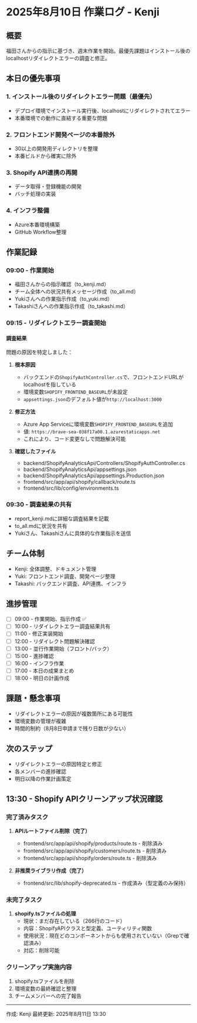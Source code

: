 # 2025年8月10日 作業ログ - Kenji

## 概要
福田さんからの指示に基づき、週末作業を開始。最優先課題はインストール後のlocalhostリダイレクトエラーの調査と修正。

## 本日の優先事項

### 1. インストール後のリダイレクトエラー問題（最優先）
- デプロイ環境でインストール実行後、localhostにリダイレクトされてエラー
- 本番環境での動作に直結する重要な問題

### 2. フロントエンド開発ページの本番除外
- 30以上の開発用ディレクトリを整理
- 本番ビルドから確実に除外

### 3. Shopify API連携の再開
- データ取得・登録機能の開発
- バッチ処理の実装

### 4. インフラ整備
- Azure本番環境構築
- GitHub Workflow整理

## 作業記録

### 09:00 - 作業開始
- 福田さんからの指示確認（to_kenji.md）
- チーム全体への状況共有メッセージ作成（to_all.md）
- Yukiさんへの作業指示作成（to_yuki.md）
- Takashiさんへの作業指示作成（to_takashi.md）

### 09:15 - リダイレクトエラー調査開始

#### 調査結果
問題の原因を特定しました：

1. **根本原因**
   - バックエンドの`ShopifyAuthController.cs`で、フロントエンドURLがlocalhostを指している
   - 環境変数`SHOPIFY_FRONTEND_BASEURL`が未設定
   - `appsettings.json`のデフォルト値が`http://localhost:3000`

2. **修正方法**
   - Azure App Serviceに環境変数`SHOPIFY_FRONTEND_BASEURL`を追加
   - 値: `https://brave-sea-038f17a00.1.azurestaticapps.net`
   - これにより、コード変更なしで問題解決可能

3. **確認したファイル**
   - backend/ShopifyAnalyticsApi/Controllers/ShopifyAuthController.cs
   - backend/ShopifyAnalyticsApi/appsettings.json
   - backend/ShopifyAnalyticsApi/appsettings.Production.json
   - frontend/src/app/api/shopify/callback/route.ts
   - frontend/src/lib/config/environments.ts

### 09:30 - 調査結果の共有
- report_kenji.mdに詳細な調査結果を記載
- to_all.mdに状況を共有
- Yukiさん、Takashiさんに具体的な作業指示を送信

## チーム体制
- Kenji: 全体調整、ドキュメント管理
- Yuki: フロントエンド調査、開発ページ整理
- Takashi: バックエンド調査、API連携、インフラ

## 進捗管理
- [ ] 09:00 - 作業開始、指示作成 ✅
- [ ] 10:00 - リダイレクトエラー調査結果共有
- [ ] 11:00 - 修正実装開始
- [ ] 12:00 - リダイレクト問題解決確認
- [ ] 13:00 - 並行作業開始（フロント/バック）
- [ ] 15:00 - 進捗確認
- [ ] 16:00 - インフラ作業
- [ ] 17:00 - 本日の成果まとめ
- [ ] 18:00 - 明日の計画作成

## 課題・懸念事項
- リダイレクトエラーの原因が複数箇所にある可能性
- 環境変数の管理が複雑
- 時間的制約（8月8日申請まで残り日数が少ない）

## 次のステップ
- リダイレクトエラーの原因特定と修正
- 各メンバーの進捗確認
- 明日以降の作業計画策定

## 13:30 - Shopify APIクリーンアップ状況確認

### 完了済みタスク
1. **APIルートファイル削除（完了）**
   - frontend/src/app/api/shopify/products/route.ts - 削除済み
   - frontend/src/app/api/shopify/customers/route.ts - 削除済み
   - frontend/src/app/api/shopify/orders/route.ts - 削除済み

2. **非推奨ライブラリ作成（完了）**
   - frontend/src/lib/shopify-deprecated.ts - 作成済み（型定義のみ保持）

### 未完了タスク
1. **shopify.tsファイルの処理**
   - 現状：まだ存在している（266行のコード）
   - 内容：ShopifyAPIクラスと型定義、ユーティリティ関数
   - 使用状況：現在どのコンポーネントからも使用されていない（Grepで確認済み）
   - 対応：削除可能

### クリーンアップ実施内容
1. shopify.tsファイルを削除
2. 環境変数の最終確認と整理
3. チームメンバーへの完了報告

---
作成: Kenji
最終更新: 2025年8月11日 13:30